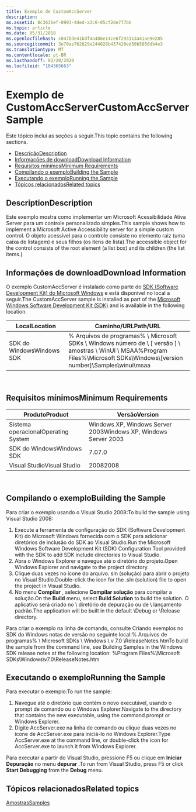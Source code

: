 ```yaml
---
title: Exemplo de CustomAccServer
description: .
ms.assetid: 8c3636ef-0993-4ded-a3c0-05cf2de777bb
ms.topic: article
ms.date: 05/31/2018
ms.openlocfilehash: c047bde41bdf4a486e14ce6f293113a41ae9e285
ms.sourcegitcommit: 3e70ae762629e244028b437420ed50b5850db4e3
ms.translationtype: MT
ms.contentlocale: pt-BR
ms.lasthandoff: 02/20/2020
ms.locfileid: "104365663"
---
```

# <a name="customaccserver-sample"></a><span data-ttu-id="65c0d-103">Exemplo de CustomAccServer</span><span class="sxs-lookup"><span data-stu-id="65c0d-103">CustomAccServer Sample</span></span>

<span data-ttu-id="65c0d-104">Este tópico inclui as seções a seguir.</span><span class="sxs-lookup"><span data-stu-id="65c0d-104">This topic contains the following sections.</span></span>

-   [<span data-ttu-id="65c0d-105">Descrição</span><span class="sxs-lookup"><span data-stu-id="65c0d-105">Description</span></span>](#description)
-   [<span data-ttu-id="65c0d-106">Informações de download</span><span class="sxs-lookup"><span data-stu-id="65c0d-106">Download Information</span></span>](#download-information)
-   [<span data-ttu-id="65c0d-107">Requisitos mínimos</span><span class="sxs-lookup"><span data-stu-id="65c0d-107">Minimum Requirements</span></span>](#minimum-requirements)
-   [<span data-ttu-id="65c0d-108">Compilando o exemplo</span><span class="sxs-lookup"><span data-stu-id="65c0d-108">Building the Sample</span></span>](#building-the-sample)
-   [<span data-ttu-id="65c0d-109">Executando o exemplo</span><span class="sxs-lookup"><span data-stu-id="65c0d-109">Running the Sample</span></span>](#running-the-sample)
-   [<span data-ttu-id="65c0d-110">Tópicos relacionados</span><span class="sxs-lookup"><span data-stu-id="65c0d-110">Related topics</span></span>](#related-topics)

## <a name="description"></a><span data-ttu-id="65c0d-111">Description</span><span class="sxs-lookup"><span data-stu-id="65c0d-111">Description</span></span>

<span data-ttu-id="65c0d-112">Este exemplo mostra como implementar um Microsoft Acessibilidade Ativa Server para um controle personalizado simples.</span><span class="sxs-lookup"><span data-stu-id="65c0d-112">This sample shows how to implement a Microsoft Active Accessibility server for a simple custom control.</span></span> <span data-ttu-id="65c0d-113">O objeto acessível para o controle consiste no elemento raiz (uma caixa de listagem) e seus filhos (os itens de lista).</span><span class="sxs-lookup"><span data-stu-id="65c0d-113">The accessible object for the control consists of the root element (a list box) and its children (the list items.)</span></span>

## <a name="download-information"></a><span data-ttu-id="65c0d-114">Informações de download</span><span class="sxs-lookup"><span data-stu-id="65c0d-114">Download Information</span></span>

<span data-ttu-id="65c0d-115">O exemplo CustomAccServer é instalado como parte do [SDK (Software Development Kit) do Microsoft Windows](https://msdn.microsoft.com/windowsvista/bb980924.aspx) e está disponível no local a seguir.</span><span class="sxs-lookup"><span data-stu-id="65c0d-115">The CustomAccServer sample is installed as part of the [Microsoft Windows Software Development Kit (SDK)](https://msdn.microsoft.com/windowsvista/bb980924.aspx) and is available in the following location.</span></span>



| <span data-ttu-id="65c0d-116">Local</span><span class="sxs-lookup"><span data-stu-id="65c0d-116">Location</span></span>    | <span data-ttu-id="65c0d-117">Caminho/URL</span><span class="sxs-lookup"><span data-stu-id="65c0d-117">Path/URL</span></span>                                                                           |
|-------------|------------------------------------------------------------------------------------|
| <span data-ttu-id="65c0d-118">SDK do Windows</span><span class="sxs-lookup"><span data-stu-id="65c0d-118">Windows SDK</span></span> | <span data-ttu-id="65c0d-119">% Arquivos de programas% \\ Microsoft SDKs \\ Windows número de \\ \[ versão \] \\ amostras \\ WinUI \\ MSAA</span><span class="sxs-lookup"><span data-stu-id="65c0d-119">%Program Files%\\Microsoft SDKs\\Windows\\\[version number\]\\Samples\\winui\\msaa</span></span> |



 

## <a name="minimum-requirements"></a><span data-ttu-id="65c0d-120">Requisitos mínimos</span><span class="sxs-lookup"><span data-stu-id="65c0d-120">Minimum Requirements</span></span>



| <span data-ttu-id="65c0d-121">Produto</span><span class="sxs-lookup"><span data-stu-id="65c0d-121">Product</span></span>          | <span data-ttu-id="65c0d-122">Versão</span><span class="sxs-lookup"><span data-stu-id="65c0d-122">Version</span></span>                         |
|------------------|---------------------------------|
| <span data-ttu-id="65c0d-123">Sistema operacional</span><span class="sxs-lookup"><span data-stu-id="65c0d-123">Operating System</span></span> | <span data-ttu-id="65c0d-124">Windows XP, Windows Server 2003</span><span class="sxs-lookup"><span data-stu-id="65c0d-124">Windows XP, Windows Server 2003</span></span> |
| <span data-ttu-id="65c0d-125">SDK do Windows</span><span class="sxs-lookup"><span data-stu-id="65c0d-125">Windows SDK</span></span>      | <span data-ttu-id="65c0d-126">7.0</span><span class="sxs-lookup"><span data-stu-id="65c0d-126">7.0</span></span>                             |
| <span data-ttu-id="65c0d-127">Visual Studio</span><span class="sxs-lookup"><span data-stu-id="65c0d-127">Visual Studio</span></span>    | <span data-ttu-id="65c0d-128">2008</span><span class="sxs-lookup"><span data-stu-id="65c0d-128">2008</span></span>                            |



 

## <a name="building-the-sample"></a><span data-ttu-id="65c0d-129">Compilando o exemplo</span><span class="sxs-lookup"><span data-stu-id="65c0d-129">Building the Sample</span></span>

<span data-ttu-id="65c0d-130">Para criar o exemplo usando o Visual Studio 2008:</span><span class="sxs-lookup"><span data-stu-id="65c0d-130">To build the sample using Visual Studio 2008:</span></span>

1.  <span data-ttu-id="65c0d-131">Execute a ferramenta de configuração do SDK (Software Development Kit) do Microsoft Windows fornecida com o SDK para adicionar diretórios de inclusão do SDK ao Visual Studio.</span><span class="sxs-lookup"><span data-stu-id="65c0d-131">Run the Microsoft Windows Software Development Kit (SDK) Configuration Tool provided with the SDK to add SDK include directories to Visual Studio.</span></span>
2.  <span data-ttu-id="65c0d-132">Abra o Windows Explorer e navegue até o diretório do projeto.</span><span class="sxs-lookup"><span data-stu-id="65c0d-132">Open Windows Explorer and navigate to the project directory.</span></span>
3.  <span data-ttu-id="65c0d-133">Clique duas vezes no ícone do arquivo. sln (solução) para abrir o projeto no Visual Studio.</span><span class="sxs-lookup"><span data-stu-id="65c0d-133">Double-click the icon for the .sln (solution) file to open the project in Visual Studio.</span></span>
4.  <span data-ttu-id="65c0d-134">No menu **Compilar** , selecione **Compilar solução** para compilar a solução.</span><span class="sxs-lookup"><span data-stu-id="65c0d-134">On the **Build** menu, select **Build Solution** to build the solution.</span></span> <span data-ttu-id="65c0d-135">O aplicativo será criado no \\ diretório de depuração ou de \\ lançamento padrão.</span><span class="sxs-lookup"><span data-stu-id="65c0d-135">The application will be built in the default \\Debug or \\Release directory.</span></span>

<span data-ttu-id="65c0d-136">Para criar o exemplo na linha de comando, consulte Criando exemplos no SDK do Windows notas de versão no seguinte local:% Arquivos de programas% \\ Microsoft SDKs \\ Windows \\ v 7.0 \\ReleaseNotes.htm</span><span class="sxs-lookup"><span data-stu-id="65c0d-136">To build the sample from the command line, see Building Samples in the Windows SDK release notes at the following location: %Program Files%\\Microsoft SDKs\\Windows\\v7.0\\ReleaseNotes.htm</span></span>

## <a name="running-the-sample"></a><span data-ttu-id="65c0d-137">Executando o exemplo</span><span class="sxs-lookup"><span data-stu-id="65c0d-137">Running the Sample</span></span>

<span data-ttu-id="65c0d-138">Para executar o exemplo:</span><span class="sxs-lookup"><span data-stu-id="65c0d-138">To run the sample:</span></span>

1.  <span data-ttu-id="65c0d-139">Navegue até o diretório que contém o novo executável, usando o prompt de comando ou o Windows Explorer.</span><span class="sxs-lookup"><span data-stu-id="65c0d-139">Navigate to the directory that contains the new executable, using the command prompt or Windows Explorer.</span></span>
2.  <span data-ttu-id="65c0d-140">Digite AccServer.exe na linha de comando ou clique duas vezes no ícone de AccServer.exe para iniciá-lo no Windows Explorer.</span><span class="sxs-lookup"><span data-stu-id="65c0d-140">Type AccServer.exe at the command line, or double-click the icon for AccServer.exe to launch it from Windows Explorer.</span></span>

<span data-ttu-id="65c0d-141">Para executar a partir do Visual Studio, pressione F5 ou clique em **Iniciar Depuração** no menu **depurar** .</span><span class="sxs-lookup"><span data-stu-id="65c0d-141">To run from Visual Studio, press F5 or click **Start Debugging** from the **Debug** menu.</span></span>

## <a name="related-topics"></a><span data-ttu-id="65c0d-142">Tópicos relacionados</span><span class="sxs-lookup"><span data-stu-id="65c0d-142">Related topics</span></span>

<dl> <dt>

[<span data-ttu-id="65c0d-143">Amostras</span><span class="sxs-lookup"><span data-stu-id="65c0d-143">Samples</span></span>](samples.md)
</dt> </dl>

 

 




